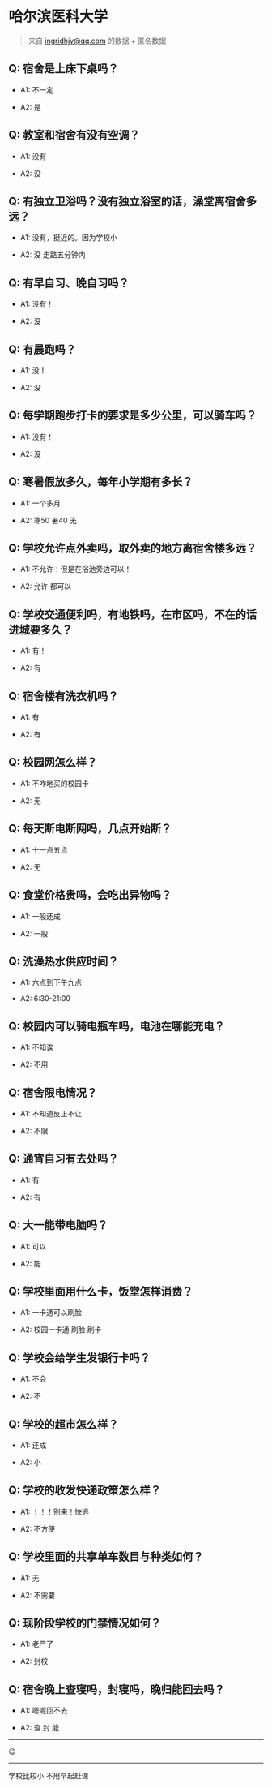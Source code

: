 # 哈尔滨医科大学

> 来自 ingridhjy@qq.com 的数据 + 匿名数据

## Q: 宿舍是上床下桌吗？

- A1: 不一定

- A2: 是

## Q: 教室和宿舍有没有空调？

- A1: 没有

- A2: 没

## Q: 有独立卫浴吗？没有独立浴室的话，澡堂离宿舍多远？

- A1: 没有，挺近的。因为学校小

- A2: 没 走路五分钟内

## Q: 有早自习、晚自习吗？

- A1: 没有！

- A2: 没

## Q: 有晨跑吗？

- A1: 没！

- A2: 没

## Q: 每学期跑步打卡的要求是多少公里，可以骑车吗？

- A1: 没有！

- A2: 没

## Q: 寒暑假放多久，每年小学期有多长？

- A1: 一个多月

- A2: 寒50 暑40 无

## Q: 学校允许点外卖吗，取外卖的地方离宿舍楼多远？

- A1: 不允许！但是在浴池旁边可以！

- A2: 允许 都可以

## Q: 学校交通便利吗，有地铁吗，在市区吗，不在的话进城要多久？

- A1: 有！

- A2: 有

## Q: 宿舍楼有洗衣机吗？

- A1: 有

- A2: 有

## Q: 校园网怎么样？

- A1: 不咋地买的校园卡

- A2: 无

## Q: 每天断电断网吗，几点开始断？

- A1: 十一点五点

- A2: 无

## Q: 食堂价格贵吗，会吃出异物吗？

- A1: 一般还成

- A2: 一般

## Q: 洗澡热水供应时间？

- A1: 六点到下午九点

- A2: 6:30-21:00

## Q: 校园内可以骑电瓶车吗，电池在哪能充电？

- A1: 不知诶

- A2: 不用

## Q: 宿舍限电情况？

- A1: 不知道反正不让

- A2: 不限

## Q: 通宵自习有去处吗？

- A1: 有

- A2: 有

## Q: 大一能带电脑吗？

- A1: 可以

- A2: 能

## Q: 学校里面用什么卡，饭堂怎样消费？

- A1: 一卡通可以刷脸

- A2: 校园一卡通 刷脸 刷卡

## Q: 学校会给学生发银行卡吗？

- A1: 不会

- A2: 不

## Q: 学校的超市怎么样？

- A1: 还成

- A2: 小

## Q: 学校的收发快递政策怎么样？

- A1: ！！！别来！快逃

- A2: 不方便

## Q: 学校里面的共享单车数目与种类如何？

- A1: 无

- A2: 不需要

## Q: 现阶段学校的门禁情况如何？

- A1: 老严了

- A2: 封校

## Q: 宿舍晚上查寝吗，封寝吗，晚归能回去吗？

- A1: 嗯呢回不去

- A2: 查 封 能

***

😉

***

学校比较小 不用早起赶课